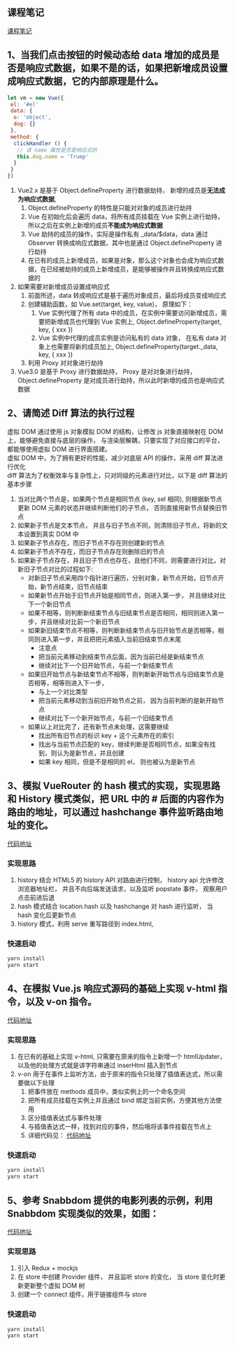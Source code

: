 ## 课程笔记

[课程笔记](./notes)

## 1、当我们点击按钮的时候动态给 data 增加的成员是否是响应式数据，如果不是的话，如果把新增成员设置成响应式数据，它的内部原理是什么。

```javascript
let vm = new Vue({
 el: '#el'
 data: {
  o: 'object',
  dog: {}
 },
 method: {
  clickHandler () {
   // 该 name 属性是否是响应式的
   this.dog.name = 'Trump'
  }
 }
})
```

1. Vue2.x 是基于 Object.defineProperty 进行数据劫持， 新增的成员是**无法成为响应式数据**,
   1. Object.defineProperty 的特性是只能对对象的成员进行劫持
   2. Vue 在初始化后会遍历 data，将所有成员挂载在 Vue 实例上进行劫持，所以之后在实例上新增的成员**不能成为响应式数据**
   3. Vue 劫持的成员的操作，实际是操作私有 \_data/\$data，data 通过 Observer 转换成响应式数据，其中也是通过 Object.defineProperty 进行劫持
   4. 在已有的成员上新增成员，如果是对象，那么这个对象也会成为响应式数据，在已经被劫持的成员上新增成员，是能够被操作并且转换成响应式数据的
2. 如果需要对新增成员设置成响应式
   1. 前面所述，data 转成响应式是基于遍历对象成员，最后将成员变成响应式
   2. 创建辅助函数，如 Vue.set(target, key, value)， 原理如下：
      1. Vue 实例代理了所有 data 中的成员，在实例中需要访问新增成员，需要把新增成员也代理到 Vue 实例上, Object.defineProperty(target, key, { xxx })
      2. Vue 实例中代理的成员实例是访问私有的 data 对象， 在私有 data 对象上也需要将新的成员加上, Object.defineProperty(target.\_data, key, { xxx })
   3. 利用 Proxy 对对象进行劫持
3. Vue3.0 是基于 Proxy 进行数据劫持， Proxy 是对对象进行劫持，Object.defineProperty 是对成员进行劫持，所以此时新增的成员也是响应式数据

## 2、请简述 Diff 算法的执行过程

虚拟 DOM 通过使用 js 对象模拟 DOM 的结构，让修改 js 对象直接映射在 DOM 上，能够避免直接与底层的操作， 与渲染层解耦，只要实现了对应接口的平台， 都能够使用虚拟 DOM 进行界面搭建。  
虚拟 DOM 中，为了拥有更好的性能，减少对底层 API 的操作，采用 diff 算法进行优化  
diff 算法为了权衡效率与复杂性上，只对同级的元素进行对比，以下是 diff 算法的基本步骤

1. 当对比两个节点是，如果两个节点是相同节点 (key, sel 相同), 则根据新节点更新 DOM 元素的状态并继续判断他们的子节点， 否则直接用新节点替换旧节点
2. 如果新子节点是文本节点， 并且与旧子节点不同，则清除旧子节点，将新的文本设置到真实 DOM 中
3. 如果新子节点存在，而旧子节点不存在则创建新的节点
4. 如果新子节点不存在，而旧子节点存在则删除旧的节点
5. 如果新子节点存在，并且旧子节点也存在，且他们不同，则需要进行对比，对新旧子节点对比的过程如下:
   - 对新旧子节点采用四个指针进行遍历，分别对象，新节点开始，旧节点开始，新节点结束，旧节点结束
   - 如果新节点开始于旧节点开始是相同节点，则进入第一步， 并且继续对比下一个新旧节点
   - 如果不相等，则判断新结束节点与旧结束节点是否相同，相同则进入第一步，并且继续对比前一个新旧节点
   - 如果新旧结束节点不相等，则判断新结束节点与旧开始节点是否相等，相同则进入第一步，并且把把元素插入当前旧结束节点末尾
     - 注意点
     - 把当前元素移动到结束节点后面，因为当前已经是新结束节点
     - 继续对比下一个旧开始节点，与前一个新结束节点
   - 如果旧开始节点与新结束节点不相等，则判断新开始节点与旧结束节点是否相等，相等则进入下一步，
     - 与上一个对比类型
     - 把当前元素移动到当前旧开始节点之前， 因为当前判断的是新开始节点
     - 继续对比下一个新开始节点，与前一个旧结束节点
   - 如果以上对比完了，还有新节点未处理，这需要继续
     - 找出所有旧节点的标识 key + 这个元素所在的索引
     - 找出与当前节点匹配的 key，继续判断是否相同节点，如果没有找到，则认为是新节点，并且创建
     - 如果 key 相同，但是不是相同的 el， 则也被认为是新节点

## 3、模拟 VueRouter 的 hash 模式的实现，实现思路和 History 模式类似，把 URL 中的 # 后面的内容作为路由的地址，可以通过 hashchange 事件监听路由地址的变化。

[代码地址](./codes/routers/)

### 实现思路

1. history 结合 HTML5 的 history API 对路由进行控制， history api 允许修改浏览器地址栏， 并且不向后端发送请求，以及监听 popstate 事件， 观察用户点击前进后退
2. hash 模式结合 location.hash 以及 hashchange 对 hash 进行监听， 当 hash 变化后更新节点
3. history 模式，利用 serve 重写路径到 index.html,

### 快速启动

```sh
yarn install
yarn start
```

## 4、在模拟 Vue.js 响应式源码的基础上实现 v-html 指令，以及 v-on 指令。

[代码地址](./codes/vue-reactive/)

### 实现思路

1. 在已有的基础上实现 v-html, 只需要在原来的指令上新增一个 htmlUpdater，以及他的处理方式就是讲字符串通过 inserHtml 插入到节点
2. v-on 用于在事件上监听方法，由于原来的指令只处理了插值表达式，所以需要做以下处理
   1. 把事件放在 methods 成员中，类似实例上的一个命名空间
   2. 把所有成员挂载在实例上并且通过 bind 绑定当前实例，方便其他方法使用
   3. 区分插值表达式与事件处理
   4. 与插值表达式一样，找到对应的事件，然后哦将该事件挂载在节点上
   5. 详细代码见： [代码地址](./codes/vue-reactive/src/directive.ts)

### 快速启动

```sh
yarn install
yarn start
```

## 5、参考 Snabbdom 提供的电影列表的示例，利用 Snabbdom 实现类似的效果，如图：

[代码地址](./codes/snabbdom-demo/)

### 实现思路

1. 引入 Redux + mockjs
2. 在 store 中创建 Provider 组件， 并且监听 store 的变化， 当 store 变化时更新更新整个虚拟 DOM 树
3. 创建一个 connect 组件，用于链接组件与 store

### 快速启动

```sh
yarn install
yarn start
```

<!-- ![效果图](./images/effect.png) -->
